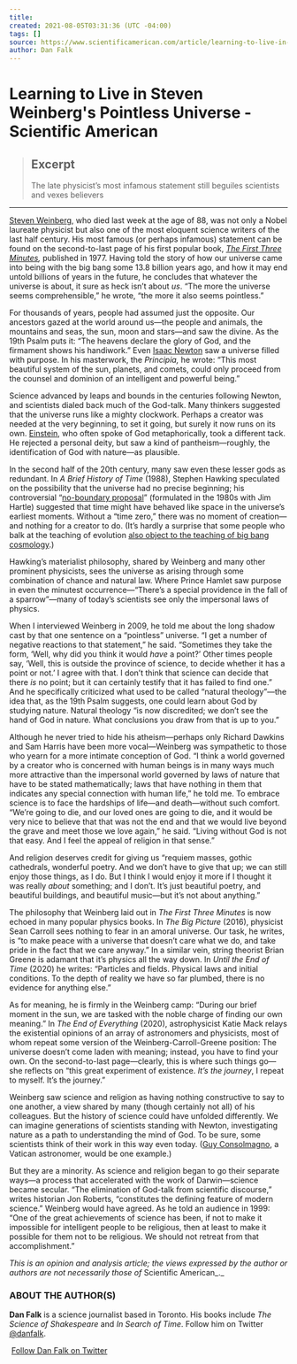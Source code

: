 ```yaml
---
title:
created: 2021-08-05T03:31:36 (UTC -04:00)
tags: []
source: https://www.scientificamerican.com/article/learning-to-live-in-steven-weinbergs-pointless-universe/?utm_source=pocket-newtab
author: Dan Falk
---
```


# Learning to Live in Steven Weinberg's Pointless Universe - Scientific American

> ## Excerpt
> The late physicist&rsquo;s most infamous statement still beguiles scientists and vexes believers

---
[Steven Weinberg](https://blogs.scientificamerican.com/cross-check/nobel-laureate-steven-weinberg-still-dreams-of-final-theory/), who died last week at the age of 88, was not only a Nobel laureate physicist but also one of the most eloquent science writers of the last half century. His most famous (or perhaps infamous) statement can be found on the second-to-last page of his first popular book, [_The First Three Minutes_](https://en.wikipedia.org/wiki/The_First_Three_Minutes)_,_ published in 1977. Having told the story of how our universe came into being with the big bang some 13.8 billion years ago, and how it may end untold billions of years in the future, he concludes that whatever the universe is about, it sure as heck isn’t about _us_. “The more the universe seems comprehensible,” he wrote, “the more it also seems pointless.” 

For thousands of years, people had assumed just the opposite. Our ancestors gazed at the world around us—the people and animals, the mountains and seas, the sun, moon and stars—and saw the divine. As the 19th Psalm puts it: “The heavens declare the glory of God, and the firmament shows his handiwork.” Even [Isaac Newton](http://www.newtonproject.ox.ac.uk/view/contexts/CNTX00001) saw a universe filled with purpose. In his masterwork, the _Principia,_ he wrote: “This most beautiful system of the sun, planets, and comets, could only proceed from the counsel and dominion of an intelligent and powerful being.”

Science advanced by leaps and bounds in the centuries following Newton, and scientists dialed back much of the God-talk. Many thinkers suggested that the universe runs like a mighty clockwork. Perhaps a creator was needed at the very beginning, to set it going, but surely it now runs on its own. [Einstein](https://www.prospectmagazine.co.uk/philosophy/did-albert-einstein-believe-in-god), who often spoke of God metaphorically, took a different tack. He rejected a personal deity, but saw a kind of pantheism—roughly, the identification of God with nature—as plausible.

In the second half of the 20th century, many saw even these lesser gods as redundant. In _A Brief History of Time_ (1988), Stephen Hawking speculated on the possibility that the universe had no precise beginning; his controversial “[no-boundary proposal](https://www.quantamagazine.org/physicists-debate-hawkings-idea-that-the-universe-had-no-beginning-20190606/)” (formulated in the 1980s with Jim Hartle) suggested that time might have behaved like space in the universe’s earliest moments. Without a “time zero,” there was no moment of creation—and nothing for a creator to do. (It’s hardly a surprise that some people who balk at the teaching of evolution [also object to the teaching of big bang cosmology](https://tucson.com/news/local/arizonas-schools-chief-seeks-limits-on-teaching-evolution-big-bang-theory/article_f0d34421-7bca-5195-a069-829347b33cc8.html).)

Hawking’s materialist philosophy, shared by Weinberg and many other prominent physicists, sees the universe as arising through some combination of chance and natural law. Where Prince Hamlet saw purpose in even the minutest occurrence—“There’s a special providence in the fall of a sparrow”—many of today’s scientists see only the impersonal laws of physics.

When I interviewed Weinberg in 2009, he told me about the long shadow cast by that one sentence on a “pointless” universe. “I get a number of negative reactions to that statement,” he said. “Sometimes they take the form, ‘Well, why did you think it would _have_ a point?’ Other times people say, ‘Well, this is outside the province of science, to decide whether it has a point or not.’ I agree with that. I don’t think that science can decide that there _is_ no point; but it can certainly testify that it has failed to find one.” And he specifically criticized what used to be called “natural theology”—the idea that, as the 19th Psalm suggests, one could learn about God by studying nature. Natural theology “is now discredited; we don’t see the hand of God in nature. What conclusions you draw from that is up to you.”

Although he never tried to hide his atheism—perhaps only Richard Dawkins and Sam Harris have been more vocal—Weinberg was sympathetic to those who yearn for a more intimate conception of God. “I think a world governed by a creator who is concerned with human beings is in many ways much more attractive than the impersonal world governed by laws of nature that have to be stated mathematically; laws that have nothing in them that indicates any special connection with human life,” he told me. To embrace science is to face the hardships of life—and death—without such comfort. “We’re going to die, and our loved ones are going to die, and it would be very nice to believe that that was not the end and that we would live beyond the grave and meet those we love again,” he said. “Living without God is not that easy. And I feel the appeal of religion in that sense.”

And religion deserves credit for giving us “requiem masses, gothic cathedrals, wonderful poetry. And we don’t have to give that up; we can still enjoy those things, as I do. But I think I would enjoy it more if I thought it was really _about_ something; and I don’t. It’s just beautiful poetry, and beautiful buildings, and beautiful music—but it’s not about anything.”

The philosophy that Weinberg laid out in _The First Three Minutes_ is now echoed in many popular physics books. In _The Big Picture_ (2016), physicist Sean Carroll sees nothing to fear in an amoral universe. Our task, he writes, is “to make peace with a universe that doesn’t care what we do, and take pride in the fact that we care anyway.” In a similar vein, string theorist Brian Greene is adamant that it’s physics all the way down. In _Until the End of Time_ (2020) he writes: “Particles and fields. Physical laws and initial conditions. To the depth of reality we have so far plumbed, there is no evidence for anything else.”

As for meaning, he is firmly in the Weinberg camp: “During our brief moment in the sun, we are tasked with the noble charge of finding our own meaning.” In _The End of Everything_ (2020), astrophysicist Katie Mack relays the existential opinions of an array of astronomers and physicists, most of whom repeat some version of the Weinberg-Carroll-Greene position: The universe doesn’t come laden with meaning; instead, you have to find your own. On the second-to-last page—clearly, this is where such things go—she reflects on “this great experiment of existence. _It’s the journey_, I repeat to myself. It’s the journey.”

Weinberg saw science and religion as having nothing constructive to say to one another, a view shared by many (though certainly not all) of his colleagues. But the history of science could have unfolded differently. We can imagine generations of scientists standing with Newton, investigating nature as a path to understanding the mind of God. To be sure, some scientists think of their work in this way even today. ([Guy Consolmagno](https://thewalrus.ca/the-glad-scientist/), a Vatican astronomer, would be one example.)

But they are a minority. As science and religion began to go their separate ways—a process that accelerated with the work of Darwin—science became secular. “The elimination of God-talk from scientific discourse,” writes historian Jon Roberts, “constitutes the defining feature of modern science.” Weinberg would have agreed. As he told an audience in 1999: “One of the great achievements of science has been, if not to make it impossible for intelligent people to be religious, then at least to make it possible for them not to be religious. We should not retreat from that accomplishment.”

_This is an opinion and analysis article; the views expressed by the_ _author or authors_ _are not necessarily those of_ Scientific American_._

### ABOUT THE AUTHOR(S)

**Dan Falk** is a science journalist based in Toronto. His books include _The Science of Shakespeare_ and _In Search of Time_. Follow him on Twitter [@danfalk](https://twitter.com/danfalk).

  
 [Follow Dan Falk on Twitter](https://twitter.com/@danfalk)
